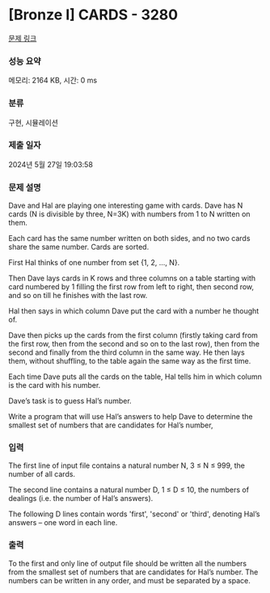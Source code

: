 # [Bronze I] CARDS - 3280 

[문제 링크](https://www.acmicpc.net/problem/3280) 

### 성능 요약

메모리: 2164 KB, 시간: 0 ms

### 분류

구현, 시뮬레이션

### 제출 일자

2024년 5월 27일 19:03:58

### 문제 설명

<p>Dave and Hal are playing one interesting game with cards. Dave has N cards (N is divisible by three, N=3K) with numbers from 1 to N written on them.</p>

<p>Each card has the same number written on both sides, and no two cards share the same number. Cards are sorted.</p>

<p>First Hal thinks of one number from set {1, 2, ..., N}.</p>

<p>Then Dave lays cards in K rows and three columns on a table starting with card numbered by 1 filling the first row from left to right, then second row, and so on till he finishes with the last row.</p>

<p>Hal then says in which column Dave put the card with a number he thought of.</p>

<p>Dave then picks up the cards from the first column (firstly taking card from the first row, then from the second and so on to the last row), then from the second and finally from the third column in the same way. He then lays them, without shuffling, to the table again the same way as the first time.</p>

<p>Each time Dave puts all the cards on the table, Hal tells him in which column is the card with his number.</p>

<p>Dave’s task is to guess Hal’s number.</p>

<p>Write a program that will use Hal’s answers to help Dave to determine the smallest set of numbers that are candidates for Hal’s number, </p>

### 입력 

 <p>The first line of input file contains a natural number N, 3 ≤ N ≤ 999, the number of all cards.</p>

<p>The second line contains a natural number D, 1 ≤ D ≤ 10, the numbers of dealings (i.e. the number of Hal’s answers).</p>

<p>The following D lines contain words 'first', 'second' or 'third', denoting Hal’s answers – one word in each line.</p>

### 출력 

 <p>To the first and only line of output file should be written all the numbers from the smallest set of numbers that are candidates for Hal’s number. The numbers can be written in any order, and must be separated by a space.</p>

